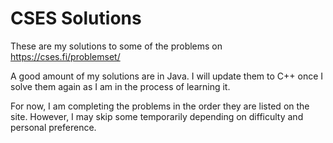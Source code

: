 # CSES Solutions

These are my solutions to some of the problems on https://cses.fi/problemset/

A good amount of my solutions are in Java. I will update them to C++ once I solve them again as I am in the process of learning it.

For now, I am completing the problems in the order they are listed on the site. However, I may skip some temporarily depending on difficulty and personal preference.
